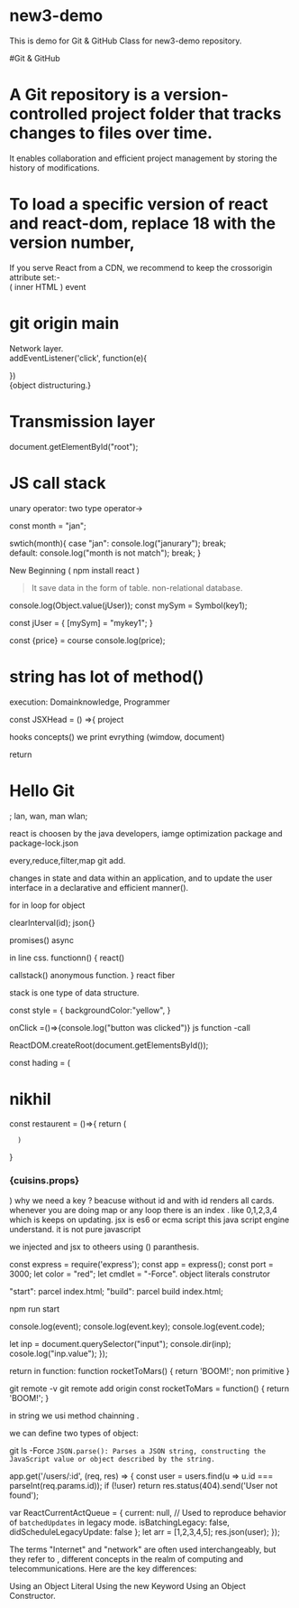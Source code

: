 # new3-demo
This is demo for Git &amp; GitHub Class for new3-demo repository.

#Git & GitHub
   
# A Git repository is a version-controlled project folder that tracks changes to files over time.              
It enables collaboration and efficient project management by storing the history of modifications.                              
                                                                        
# To load a specific version of react and react-dom, replace 18 with the version number,                                                                                                                                                     
If you serve React from a CDN, we recommend to keep the crossorigin attribute set:-                                                                                                                                                                                                                       
( inner HTML ) event                                                                                                                                                                                                       
# git origin main                                                                                                                                                                                                                                              
Network layer.                                                                                                                                                                             
addEventListener('click', function(e){                                                                                                                      
                                                                    
})                                                   
            {object distructuring.}                         
# Transmission layer                 
document.getElementById("root");            
 
# JS call stack   
unary operator: two type operator->

const month = "jan";

swtich(month){
    case "jan":
        console.log("janurary");
    break;  
    default:
        console.log("month is not match");
    break;
}  

New Beginning
( npm install react )

> It save data in the form of table.
> non-relational database.

console.log(Object.value(jUser));
const mySym = Symbol(key1);

const jUser = {
 [mySym] = "mykey1";
}

const {price} = course
console.log(price);


# string has lot of method()
execution: Domainknowledge, Programmer

const JSXHead = () =>{
project

hooks concepts()
we print evrything (wimdow, document)

return <h1> Hello Git</h1>;
lan, wan, man wlan;
 
react is choosen by the java developers, iamge optimization
package and package-lock.json

every,reduce,filter,map
git add.

changes in state and data within an application, and to
update the user interface in a declarative and efficient
manner().

for in loop for object

clearInterval(id);
json{}

promises()
async

in line css.
functionn() {
react() 

callstack()
anonymous function.
}
react fiber


stack is one type of data structure.


const style = {
   backgroundColor:"yellow",
   <Restaurent res-name="lucky-cafe"/>
}

onClick =()=>{console.log("button was clicked")}
js function -call

ReactDOM.createRoot(document.getElementsById());
 
 const hading = (
 <h1> nikhil </h1>
 const restaurent = ()=>{
      return (
      
      )
 }
 <h3>{cuisins.props}</h3>
 )
why we need a key ?
beacuse without id  and with id renders all cards. whenever you are doing map or any loop there is 
an index . like 0,1,2,3,4 which is keeps on updating.
 jsx is es6 or ecma script this java script engine understand.
 it is not pure javascript

 we injected and jsx to otheers using () paranthesis.

const express = require('express');
const app = express();
const port = 3000;
let color = "red";
let cmdlet = "-Force".
object literals
construtor

"start": parcel index.html;
"build": parcel build index.html;

npm run start

console.log(event);
console.log(event.key);
console.log(event.code);

let inp = document.querySelector("input");
console.dir(inp);
cosole.log("inp.value");
});

return in function:
function rocketToMars() {
  return 'BOOM!';
  non primitive
}

git remote -v
git remote add origin
const rocketToMars = function() {
  return 'BOOM!';
}

in string we usi method chainning .

we can define two types of object:

git ls -Force
`JSON.parse(): Parses a JSON string, constructing the JavaScript value or object described by the string.`


app.get('/users/:id', (req, res) => {
  const user = users.find(u => u.id === parseInt(req.params.id));
  if (!user) return res.status(404).send('User not found');

   var ReactCurrentActQueue = {
    current: null,
    // Used to reproduce behavior of `batchedUpdates` in legacy mode.
    isBatchingLegacy: false,
    didScheduleLegacyUpdate: false
  };
  let arr = [1,2,3,4,5];
  res.json(user);
});




The terms "Internet" and "network" are often used interchangeably, but they refer to ,
different concepts in the realm of computing and telecommunications. Here are the key differences:

Using an Object Literal
Using the new Keyword
Using an Object Constructor.
